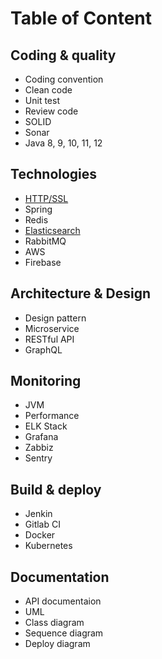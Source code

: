 # Table of Content
## Coding & quality
- Coding convention
- Clean code
- Unit test
- Review code
- SOLID
- Sonar
- Java 8, 9, 10, 11, 12

## Technologies
- [HTTP/SSL](01_https_ssl)
- Spring
- Redis
- [Elasticsearch](04_Elasticsearch)
- RabbitMQ
- AWS
- Firebase

## Architecture & Design
- Design pattern
- Microservice
- RESTful API
- GraphQL

## Monitoring
- JVM
- Performance
- ELK Stack
- Grafana
- Zabbiz
- Sentry

## Build & deploy
- Jenkin
- Gitlab CI
- Docker
- Kubernetes

## Documentation
- API documentaion
- UML
- Class diagram
- Sequence diagram
- Deploy diagram

